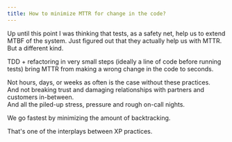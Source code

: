 ```yaml
---
title: How to minimize MTTR for change in the code?
---
```


Up until this point I was thinking that tests, as a safety net, help us to extend MTBF of the system.
Just figured out that they actually help us with MTTR. But a different kind.

TDD + refactoring in very small steps (ideally a line of code before running tests) bring MTTR from making a wrong change in the code to seconds.  

Not hours, days, or weeks as often is the case without these practices.  
And not breaking trust and damaging relationships with partners and customers in-between.  
And all the piled-up stress, pressure and rough on-call nights.  

We go fastest by minimizing the amount of backtracking.

That's one of the interplays between XP practices.
